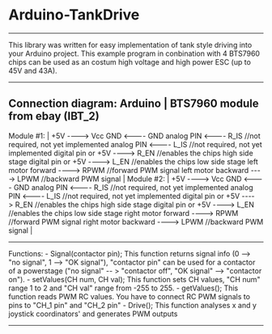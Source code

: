 # Arduino-TankDrive
________________________________________________________________________________________________________________________________________
This library was written for easy implementation of tank style driving into your Arduino project.
This example program in conbination with 4 BTS7960 chips can be used as an costum high voltage and high power ESC (up to 45V and 43A).
________________________________________________________________________________________________________________________________________
Connection diagram:
             Arduino   |   BTS7960 module from ebay (IBT_2)
---------------------------------------------------------------------
Module #1:             |
                 +5V ----> Vcc
                 GND <---- GND
          analog PIN <---- R_IS  //not required, not yet implemented
          analog PIN <---- L_IS  //not required, not yet implemented
  digital pin or +5V ----> R_EN  //enables the chips high side stage
  digital pin or +5V ----> L_EN  //enables the chips low side stage
  left motor forward ----> RPWM  //forward PWM signal
 left motor backward ----> LPWM  //backward PWM signal
                       |
Module #2:             |
                 +5V ----> Vcc
                 GND <---- GND
          analog PIN <---- R_IS  //not required, not yet implemented
          analog PIN <---- L_IS  //not required, not yet implemented
  digital pin or +5V ----> R_EN  //enables the chips high side stage
  digital pin or +5V ----> L_EN  //enables the chips low side stage
 right motor forward ----> RPWM  //forward PWM signal
right motor backward ----> LPWM  //backward PWM signal
                       |
________________________________________________________________________________________________________________________________________
 Functions:
         - Signal(contactor pin);        This function returns signal info (0 --> "no signal", 1 --> "OK signal"),
                                         "contactor pin" can be used for a contactor of a powerstage ("no signal" -- > "contactor off",                                          "OK signal" --> "contactor on").
         - setValues(CH num, CH val);    This function sets CH values, "CH num" range 1 to 2 and "CH val" range from -255 to 255.
         - getValues();                  This function reads PWM RC values. You have to connect RC PWM signals to pins to "CH_1 pin" and                                          "CH_2 pin"
         - Drive();                      This function analyses x and y joystick coordinators' and generates PWM outputs
________________________________________________________________________________________________________________________________________
